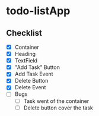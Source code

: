 # todo-listApp

## Checklist
- [x] Container
- [x] Heading
- [x] TextField
- [x] "Add Task" Button
- [x] Add Task Event
- [x] Delete Button
- [x] Delete Event
- [ ] Bugs
    - [ ] Task went of the container
    - [ ] Delete button cover the task
